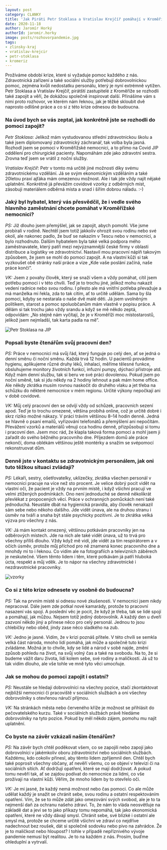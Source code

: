 ```yaml
---
layout: post
category: CLANKY
title: 'Jak Piráti Petr Stoklasa a Vratislav Krejčíř pomáhají v Kroměřížské nemocnici'
date: 2020-11-18
author: Jaromír Horký
authorId: jaromir.horky
image: posts/rozhovorpandemie.jpg
tags: 
- zlinsky-kraj
- vratislav-krejcir
- petr-stoklasa
- kromeriz
---
```

Prožíváme období krize, které si vyžaduje pomoc každého z nás. Zdravotnická zařízení a také sociální služby potřebují dobrovolnickou pomoc, zejména kvůli nedostatku personálu, který je nyní extrémně vytížen. Petr Stoklasa a Vratislav Krejčíř, pirátští zastupitelé z Kroměříže se rozhodli také zapojit a věří, že dokážou společně inspirovat další. Přinášíme vám s nimi proto rozhovor, ve kterém nám řeknou, jak je těžké skloubit dvě naprosto odlišné práce a co si z této krize odnesou do budoucna.

### **Na úvod bych se vás zeptal, jak konkrétně jste se rozhodli do pomoci zapojit?**

*Petr Stoklasa:* Jelikož mám vystudovanou střední zdravotnickou školu a také jsem diplomovaný zdravotnický záchranář, tak volba byla jasná. Rozhodl jsem se pomoci v Kroměřížské nemocnici, a to přímo na Covid JIP oddělení pro chirurgické pacienty. Napomáhám zde jako zdravotní sestra. Zrovna teď jsem se vrátil z noční služby.

*Vratislav Krejčíř:* Petr v tomto má určitě jiné možnosti díky svému zdravotnickému vzdělání. Já se svým ekonomickým vzděláním a také 20letou praxí ajťáka mám omezenou možnost. Ale i tak jde vždy najít nějaké uplatnění. Konkrétně já převážím covidové vzorky z odběrných míst, zásobuji materiálem odběrná místa a snad i šířím dobrou náladu. :-)

### **Jaký byl hybatel, který vás přesvědčil, že i vedle svého hlavního zaměstnání chcete pomáhat v Kroměřížské nemocnici?**

*PS:* Již dlouho jsem přemýšlel, jak se zapojit, abych pomohl. Vše jsme probírali v rodině. Nechtěl jsem totiž jakkoliv ohrozit svou rodinu nebo své okolí, ale nakonec padlo, že buď se nakazím v Tescu nebo v nemocnici, a bylo rozhodnuto. Dalším hybatelem byla také velká podpora mého zaměstnavatele, který patří mezi nejvýznamnější české firmy v oblasti distribuce a logistiky ve zdravotnictví. Nastavil mou pracovní náplň takovým způsobem, že jsem se mohl do pomoci zapojit. A na vlastní kůži si tak vyzkoušet obě stránky naší práce a vize „Kde vaše poslání začíná, naše práce končí”.

*VK:* Jsem z povahy člověk, který se snaží všem a vždy pomáhat, cítil jsem potřebu pomoci i v této chvíli. Teď je to trochu jiné, jelikož mohu nakazit vedení radnice nebo svou rodinu. I přesto ale má vnitřní potřeba převažuje a má manželka mi řekla, zda to tak cítím, ať to určitě udělám. Sama by šla pomoci, kdyby se nestarala o naše dvě malé děti. Já jsem uvolněným politikem, starost a pomoc spoluobčanům mám vlastně v popisu práce. A dělám si tak trochu jako vždy srandu a když se mě někdo zeptá, odpovídám: „No stejně nám vyčítají, že je v Kroměříži moc místostarostů, jelikož jsem nejmladší, tak karta padla na mě”.

![Petr Stoklasa na JIP](https://zlinsky.pirati.cz/assets/img/posts/pomocJIP.JPG)


### **Popsali byste čtenářům svůj pracovní den?**

*PS:* Práce v nemocnici má svůj řád, který funguje po celý den, ať se jedná o denní směnu či noční směnu. Každá trvá 12 hodin. U pacientů provádíme hygienu, aplikujeme různé druhy léků, inhalaci, měříme tělesné funkce, obsluhujeme monitory životních funkcí, infuzní pumpy, dýchací přístroje atd. Když mám denní službu, tak si beru ve své práci dovolenou. Pokud jsem po noční směně, tak si jdu někdy na 2 hodiny lehnout a pak mám home office. Ale někdy zkrátka musím rovnou naskočit do druhého vlaku a jet třeba na schůzku do některé nemocnice v mém regionu. Určité výkony nepočkají ani v době covidové. 

*VK:* Můj celý pracovní den se odvíjí vždy od schůzek, pracovních sezení apod. Teď je to trochu omezené, většina probíhá online, což je určitě dobré i skrz riziko možné nákazy. V práci trávím většinou 8–14 hodin denně. Jedná se hlavně o psaní emailů, vyřizování telefonátů a přemýšlení ani nepočítám. Převážení vzorků a materiálů věnuji cca hodinu denně, přizpůsobuji si tomu i pracovní den. Jsem moc rád, že klapla taková forma pomoci a mohl jsem ji zařadit do svého běžného pracovního dne. Příjezdem domů ale práce nekončí, doma oblékám většinou ještě montérky a snažím se svépomocí rekonstruovat dům. 

### **Denně jste v kontaktu se zdravotnickým personálem, jak oni tuto těžkou situaci zvládají?**

*PS:* Lékaři, sestry, ošetřovatelky, uklízečky, zkrátka všechen personál v nemocnici pracuje na více než sto procent. Je velice dobrý pocit vidět na vlastní oči, že pacient je vždy na prvním místě, i když všichni pracují ve velmi ztížených podmínkách. Ono není jednoduché se denně několikrát převlékat z propocených věcí. Práce v ochranných pomůckách není také jednoduchá. Neustále dbát na hygienická pravidla, aby člověk nenakazil sám sebe nebo někoho dalšího. Jde vidět únava, ale na druhou stranu i úsměv na tváři a snaha být stále psychicky pozitivní. Je to zkrátka velká výzva pro všechny z nás.

*VK:* Já mám kontakt omezený, většinou potkávám pracovníky jen na odběrových místech. Jde na nich ale také vidět únava, už to trvá pro všechny příliš dlouho. Vždy když mě vidí, jde vidět za tím respirátorem a v očích úsměv, protože můj příchod pro ně znamená konec pracovního dne a mnohdy mi to i řeknou. Co vidím ale na fotografiích a televizních záběrech je neskutečné. Všem těmto lidem i těm, které potkávám já patří hluboká úcta, respekt a můj vděk. Je to nápor na všechny zdravotnické i nezdravotnické pracovníky.

![vzorky](https://zlinsky.pirati.cz/assets/img/posts/vzorky.jpg)

### **Co si z této krize odnesete vy osobně do budoucna?**

*PS:* Tak na prvním místě si odnesu nové zkušenosti. V nemocnici jsem nikdy nepracoval. Dále jsem zde potkal nové kamarády, protože to pracovní nasazení vás spojí. A poslední věc je pocit, že když je třeba, tak se lidé spojí a pomáhají, jak můžou. Nejsem totiž jediný dobrovolník. A každý den u dveří zazvoní někdo jiný a přinese něco pro celý personál. Jednou to jsou chlebíčky nebo oběd, jindy zase něco sladkého na zub.

*VK:* Jedno je jasné. Vidím, že v krizi poznáš přítele. V této chvíli se semkla velká část národa, mnoho lidí pomáhá, jak může a společně tuto krizi zvládáme. Možná je to chvíle, kdy se lidé a národ v sobě najde, změní způsob pohledu na život, na svůj volný čas a také na svobodu. Na to, že si budeme vážit daru života, lidí kolem sebe, své rodiny a maličkostí. Já už to tak vidím dlouho, ale vše tohle ve mně tyto věci umocňuje.

### **Jak se mohou do pomoci zapojit i ostatní?**

*PS:* Neustále se hledají dobrovolníci na všechny pozice, stačí zkontaktovat nejbližší nemocnici či pracoviště v sociálních službách a oni všechny dobrovolníky s otevřenou náručí přijmou. 

*VK:* Na stránkách města nebo červeného kříže je možnost se přihlásit do pečovatelského kurzu. Také v sociálních službách právě hledáme dobrovolníky na tyto pozice. Pokud by měl někdo zájem, pomohu mu najít uplatnění.

### **Co byste na závěr vzkázali našim čtenářům?**

*PS:* Na závěr bych chtěl poděkovat všem, co se zapojili nebo zapojí jako dobrovolníci v jakémkoliv oboru zdravotnictví nebo sociálních službách. Každému, kdo cokoliv přinesl, aby těmto lidem zpříjemnil den. Chtěl bych také poprosit všechny občany, ať nevěří všemu, co se objeví v televizi či na sociálních sítích. Ať dodržují opatření, které se mají dodržovat. A pokud tomu nevěří tak, ať se zajdou podívat do nemocnice za lidmi, co vše prožívají na vlastní kůži. Věřím, že mnoho lidem by to otevřelo oči.

*VK:* Je mi jasné, že každý nemá možnost nebo čas pomoci. Co ale může udělat každý je snažit se chránit sebe, svou rodinu a ostatní respektováním opatření. Vím, že se to může zdát jako omezování svých svobod, ale je to ta nejmenší daň za ochranu našeho zdraví. To, že nám to vláda neosvětluje na základě dat a jeví se to jako příkazy tomu nepomáhá, tak jako ekonomická opatření, které ne vždy dávají smysl. Chránit sebe, své blízké i ostatní ale smysl má, protože se chceme určitě všichni ve zdraví co nejdříve nadechnout bez roušek, dát si společně sodovku nebo pivo na zahrádce. Že je to maličkost nebo hloupost? I tohle v případě nepříznivého vývoje pandemie nemusí být realitou. Je to na každém z nás. Prosím, buďme ohleduplní a vytrvalí.
